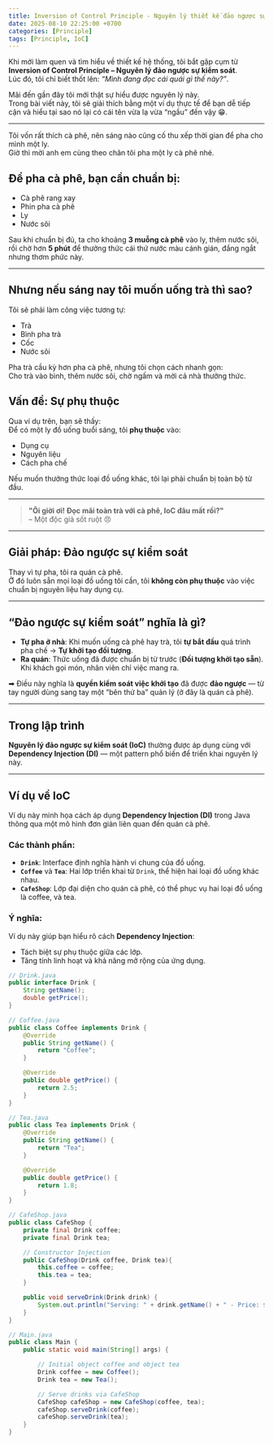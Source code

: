 ```yaml
---
title: Inversion of Control Principle - Nguyên lý thiết kế đảo ngược sự kiểm soát
date: 2025-08-10 22:25:00 +0700
categories: [Principle]
tags: [Principle, IoC]
---
```


Khi mới làm quen và tìm hiểu về thiết kế hệ thống, tôi bắt gặp cụm từ **Inversion of Control Principle – Nguyên lý đảo ngược sự kiểm soát**.  
Lúc đó, tôi chỉ biết thốt lên: _“Mình đang đọc cái quái gì thế này?”_.

Mãi đến gần đây tôi mới thật sự hiểu được nguyên lý này.  
Trong bài viết này, tôi sẽ giải thích bằng một ví dụ thực tế để bạn dễ tiếp cận và hiểu tại sao nó lại có cái tên vừa lạ vừa “ngầu” đến vậy 😁.

---

Tôi vốn rất thích cà phê, nên sáng nào cũng cố thu xếp thời gian để pha cho mình một ly.  
Giờ thì mời anh em cùng theo chân tôi pha một ly cà phê nhé.

## Để pha cà phê, bạn cần chuẩn bị:

- Cà phê rang xay
- Phin pha cà phê
- Ly
- Nước sôi

Sau khi chuẩn bị đủ, ta cho khoảng **3 muỗng cà phê** vào ly, thêm nước sôi, rồi chờ hơn **5 phút** để thưởng thức cái thứ nước màu cánh gián, đắng ngắt nhưng thơm phức này.

---

## Nhưng nếu sáng nay tôi muốn uống trà thì sao?

Tôi sẽ phải làm công việc tương tự:

- Trà
- Bình pha trà
- Cốc
- Nước sôi

Pha trà cầu kỳ hơn pha cà phê, nhưng tôi chọn cách nhanh gọn:  
Cho trà vào bình, thêm nước sôi, chờ ngấm và mời cả nhà thưởng thức.

## Vấn đề: Sự phụ thuộc

Qua ví dụ trên, bạn sẽ thấy:  
Để có một ly đồ uống buổi sáng, tôi **phụ thuộc** vào:

- Dụng cụ
- Nguyên liệu
- Cách pha chế

Nếu muốn thưởng thức loại đồ uống khác, tôi lại phải chuẩn bị toàn bộ từ đầu.

---

> **"Ôi giời ơi! Đọc mãi toàn trà với cà phê, IoC đâu mất rồi?"**  
> – Một độc giả sốt ruột 😠

---

## Giải pháp: Đảo ngược sự kiểm soát

Thay vì tự pha, tôi ra quán cà phê.  
Ở đó luôn sẵn mọi loại đồ uống tôi cần, tôi **không còn phụ thuộc** vào việc chuẩn bị nguyên liệu hay dụng cụ.

---

## “Đảo ngược sự kiểm soát” nghĩa là gì?

- **Tự pha ở nhà**: Khi muốn uống cà phê hay trà, tôi **tự bắt đầu** quá trình pha chế → **Tự khởi tạo đối tượng**.
- **Ra quán**: Thức uống đã được chuẩn bị từ trước (**Đối tượng khởi tạo sẵn**). Khi khách gọi món, nhân viên chỉ việc mang ra.

➡ Điều này nghĩa là **quyền kiểm soát việc khởi tạo** đã được **đảo ngược** — từ tay người dùng sang tay một “bên thứ ba” quản lý (ở đây là quán cà phê).

---

## Trong lập trình

**Nguyên lý đảo ngược sự kiểm soát (IoC)** thường được áp dụng cùng với **Dependency Injection (DI)** — một pattern phổ biến để triển khai nguyên lý này.

---

## Ví dụ về IoC

Ví dụ này minh họa cách áp dụng **Dependency Injection (DI)** trong Java thông qua một mô hình đơn giản liên quan đến quán cà phê.

### Các thành phần:

- **`Drink`**: Interface định nghĩa hành vi chung của đồ uống.
- **`Coffee`** và **`Tea`**: Hai lớp triển khai từ `Drink`, thể hiện hai loại đồ uống khác nhau.
- **`CafeShop`**: Lớp đại diện cho quán cà phê, có thể phục vụ hai loại đồ uống là coffee, và tea.

### Ý nghĩa:

Ví dụ này giúp bạn hiểu rõ cách **Dependency Injection**:

- Tách biệt sự phụ thuộc giữa các lớp.
- Tăng tính linh hoạt và khả năng mở rộng của ứng dụng.

```java
// Drink.java
public interface Drink {
    String getName();
    double getPrice();
}

```

```java
// Coffee.java
public class Coffee implements Drink {
    @Override
    public String getName() {
        return "Coffee";
    }

    @Override
    public double getPrice() {
        return 2.5;
    }
}

```

```java
// Tea.java
public class Tea implements Drink {
    @Override
    public String getName() {
        return "Tea";
    }

    @Override
    public double getPrice() {
        return 1.8;
    }
}

```

```java
// CafeShop.java
public class CafeShop {
    private final Drink coffee;
    private final Drink tea;

    // Constructor Injection
    public CafeShop(Drink coffee, Drink tea){
        this.coffee = coffee;
        this.tea = tea;
    }

    public void serveDrink(Drink drink) {
        System.out.println("Serving: " + drink.getName() + " - Price: $" + drink.getPrice());
    }
}

```

```java
// Main.java
public class Main {
    public static void main(String[] args) {

        // Initial object coffee and object tea
        Drink coffee = new Coffee();
        Drink tea = new Tea();

        // Serve drinks via CafeShop
        CafeShop cafeShop = new CafeShop(coffee, tea);
        cafeShop.serveDrink(coffee);
        cafeShop.serveDrink(tea);
    }
}

```
